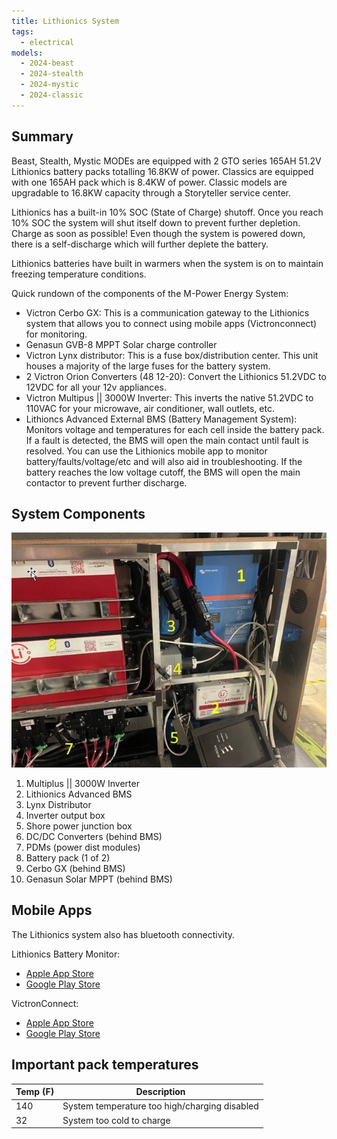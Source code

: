 ```yaml
---
title: Lithionics System
tags:
  - electrical
models:
  - 2024-beast
  - 2024-stealth
  - 2024-mystic
  - 2024-classic
---
```


## Summary

Beast, Stealth, Mystic MODEs are equipped with 2 GTO series 165AH 51.2V Lithionics battery packs totalling 16.8KW of power. Classics are equipped with one 165AH pack which is 8.4KW of power. Classic models are upgradable to 16.8KW capacity through a Storyteller service center.

Lithionics has a built-in 10% SOC (State of Charge) shutoff. Once you reach 10% SOC the system will shut itself down to prevent further depletion. Charge as soon as possible! Even though the system is powered down, there is a self-discharge which will further deplete the battery.

Lithionics batteries have built in warmers when the system is on to maintain freezing temperature conditions.

Quick rundown of the components of the M-Power Energy System:

- Victron Cerbo GX: This is a communication gateway to the Lithionics system that allows you to connect using mobile apps (Victronconnect) for monitoring.
- Genasun GVB-8 MPPT Solar charge controller
- Victron Lynx distributor: This is a fuse box/distribution center. This unit houses a majority of the large fuses for the battery system.
- 2 Victron Orion Converters (48 12-20): Convert the Lithionics 51.2VDC to 12VDC for all your 12v appliances.
- Victron Multipus || 3000W Inverter: This inverts the native 51.2VDC to 110VAC for your microwave, air conditioner, wall outlets, etc.
- Lithioncs Advanced External BMS (Battery Management System): Monitors voltage and temperatures for each cell inside the battery pack. If a fault is detected, the BMS will open the main contact until fault is resolved. You can use the Lithionics mobile app to monitor battery/faults/voltage/etc and will also aid in troubleshooting. If the battery reaches the low voltage cutoff, the BMS will open the main contactor to prevent further discharge.

## System Components

![lithionics image overview](images/lithionics-overview.jpg)

1. Multiplus || 3000W Inverter
2. Lithionics Advanced BMS
3. Lynx Distributor
4. Inverter output box
5. Shore power junction box
6. DC/DC Converters (behind BMS)
7. PDMs (power dist modules)
8. Battery pack (1 of 2)
9. Cerbo GX (behind BMS)
10. Genasun Solar MPPT (behind BMS)

## Mobile Apps

The Lithionics system also has bluetooth connectivity.

Lithionics Battery Monitor:

- [Apple App Store](https://apps.apple.com/us/app/lithionics-battery-monitor/id1437635365)
- [Google Play Store](https://play.google.com/store/apps/details?id=com.lithionics.bms)

VictronConnect:

- [Apple App Store](https://apps.apple.com/us/app/victronconnect/id943840744)
- [Google Play Store](https://play.google.com/store/apps/details?id=com.victronenergy.victronconnect&hl=en_US&gl=US)

## Important pack temperatures

| Temp (F) | Description                                   |
| -------- | --------------------------------------------- |
| 140      | System temperature too high/charging disabled |
| 32       | System too cold to charge                     |
